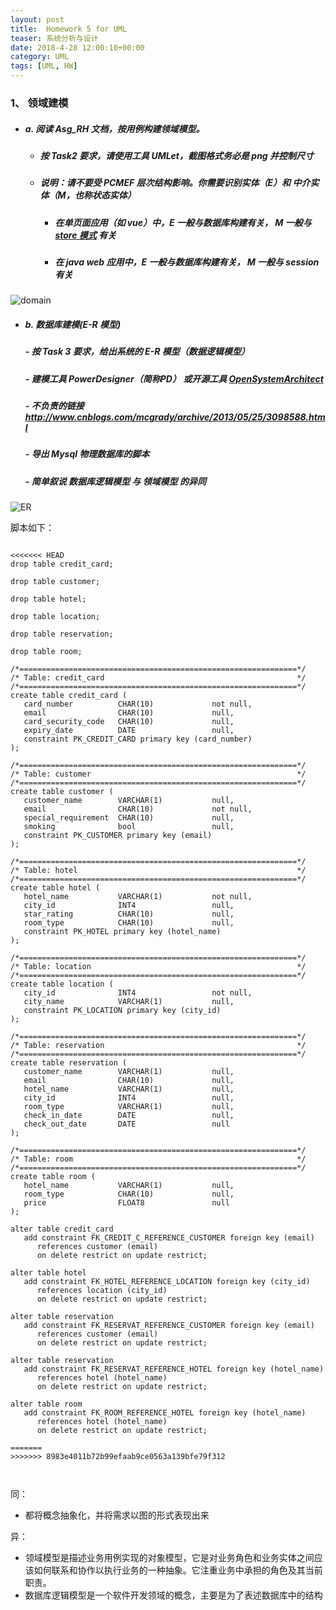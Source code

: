 ```yaml
---
layout: post
title:  Homework 5 for UML
teaser: 系统分析与设计
date: 2018-4-28 12:00:10+00:00
category: UML
tags: [UML, HW]
---
```


### 1、 领域建模

- ##### a. 阅读 Asg_RH 文档，按用例构建领域模型。

  - ##### 按 Task2 要求，请使用工具 UMLet，截图格式务必是 png 并控制尺寸

  - ##### 说明：请不要受 PCMEF 层次结构影响。你需要识别实体（E）和 中介实体（M，也称状态实体）

    - ##### 在单页面应用（如 vue）中，E 一般与数据库构建有关， M 一般与 [store 模式](https://cn.vuejs.org/v2/guide/state-management.html) 有关

    - ##### 在 java web 应用中，E 一般与数据库构建有关， M 一般与 session 有关





![domain](..\i\domain.png)







- ##### b. 数据库建模(E-R 模型)

  ##### \- 按 Task 3 要求，给出系统的 E-R 模型（数据逻辑模型）

  ##### \- 建模工具 PowerDesigner（简称PD） 或开源工具 [OpenSystemArchitect](http://www.codebydesign.com/)

  ##### \- 不负责的链接 <http://www.cnblogs.com/mcgrady/archive/2013/05/25/3098588.html>

  ##### \- 导出 Mysql 物理数据库的脚本

  ##### \- 简单叙说 数据库逻辑模型 与 领域模型 的异同



![ER](..\i\ER.png)





脚本如下：

```

<<<<<<< HEAD
drop table credit_card;

drop table customer;

drop table hotel;

drop table location;

drop table reservation;

drop table room;

/*==============================================================*/
/* Table: credit_card                                           */
/*==============================================================*/
create table credit_card (
   card_number          CHAR(10)             not null,
   email                CHAR(10)             null,
   card_security_code   CHAR(10)             null,
   expiry_date          DATE                 null,
   constraint PK_CREDIT_CARD primary key (card_number)
);

/*==============================================================*/
/* Table: customer                                              */
/*==============================================================*/
create table customer (
   customer_name        VARCHAR(1)           null,
   email                CHAR(10)             not null,
   special_requirement  CHAR(10)             null,
   smoking              bool                 null,
   constraint PK_CUSTOMER primary key (email)
);

/*==============================================================*/
/* Table: hotel                                                 */
/*==============================================================*/
create table hotel (
   hotel_name           VARCHAR(1)           not null,
   city_id              INT4                 null,
   star_rating          CHAR(10)             null,
   room_type            CHAR(10)             null,
   constraint PK_HOTEL primary key (hotel_name)
);

/*==============================================================*/
/* Table: location                                              */
/*==============================================================*/
create table location (
   city_id              INT4                 not null,
   city_name            VARCHAR(1)           null,
   constraint PK_LOCATION primary key (city_id)
);

/*==============================================================*/
/* Table: reservation                                           */
/*==============================================================*/
create table reservation (
   customer_name        VARCHAR(1)           null,
   email                CHAR(10)             null,
   hotel_name           VARCHAR(1)           null,
   city_id              INT4                 null,
   room_type            VARCHAR(1)           null,
   check_in_date        DATE                 null,
   check_out_date       DATE                 null
);

/*==============================================================*/
/* Table: room                                                  */
/*==============================================================*/
create table room (
   hotel_name           VARCHAR(1)           null,
   room_type            CHAR(10)             null,
   price                FLOAT8               null
);

alter table credit_card
   add constraint FK_CREDIT_C_REFERENCE_CUSTOMER foreign key (email)
      references customer (email)
      on delete restrict on update restrict;

alter table hotel
   add constraint FK_HOTEL_REFERENCE_LOCATION foreign key (city_id)
      references location (city_id)
      on delete restrict on update restrict;

alter table reservation
   add constraint FK_RESERVAT_REFERENCE_CUSTOMER foreign key (email)
      references customer (email)
      on delete restrict on update restrict;

alter table reservation
   add constraint FK_RESERVAT_REFERENCE_HOTEL foreign key (hotel_name)
      references hotel (hotel_name)
      on delete restrict on update restrict;

alter table room
   add constraint FK_ROOM_REFERENCE_HOTEL foreign key (hotel_name)
      references hotel (hotel_name)
      on delete restrict on update restrict;

=======
>>>>>>> 8983e4011b72b99efaab9ce0563a139bfe79f312



```



同：

- 都将概念抽象化，并将需求以图的形式表现出来

异：

- 领域模型是描述业务用例实现的对象模型，它是对业务角色和业务实体之间应该如何联系和协作以执行业务的一种抽象。它注重业务中承担的角色及其当前职责。
- 数据库逻辑模型是一个软件开发领域的概念，主要是为了表述数据库中的结构